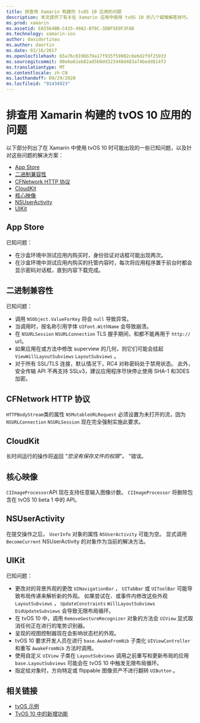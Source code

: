 ```yaml
---
title: 排查用 Xamarin 构建的 tvOS 10 应用的问题
description: 本文提供了有关在 Xamarin 应用中使用 tvOS 10 的几个疑难解答技巧。 它介绍了与应用商店、二进制兼容性、CFNetwork HttpProtocol、CloudKit、Core Image、NSUserActivity 和 UIKit 相关的问题。
ms.prod: xamarin
ms.assetid: EA5564BB-C415-49A2-B70C-3DBF5E0F3FAB
ms.technology: xamarin-ios
author: davidortinau
ms.author: daortin
ms.date: 03/16/2017
ms.openlocfilehash: 65a76c0196b79a17f935f59902c8e6d2f9f25933
ms.sourcegitcommit: 00e6a61eb82ad5b0dd323d48d483a74bedd814f2
ms.translationtype: MT
ms.contentlocale: zh-CN
ms.lasthandoff: 09/29/2020
ms.locfileid: "91434923"
---
```

# <a name="troubleshooting-tvos-10-apps-built-with-xamarin"></a>排查用 Xamarin 构建的 tvOS 10 应用的问题

以下部分列出了在 Xamarin 中使用 tvOS 10 时可能出现的一些已知问题，以及针对这些问题的解决方案：

- [App Store](#App-Store)
- [二进制兼容性](#Binary-Compatibility)
- [CFNetwork HTTP 协议](#CFNetwork-HTTP-Protocol)
- [CloudKit](#CloudKit)
- [核心映像](#CoreImage)
- [NSUserActivity](#NSUserActivity)
- [UIKit](#UIKit)

<a name="App-Store"></a>

## <a name="app-store"></a>App Store

已知问题：

- 在沙盒环境中测试应用内购买时，身份验证对话框可能出现两次。
- 在沙盒环境中测试应用内购买的托管内容时，每次将应用程序置于前台时都会显示密码对话框，直到内容下载完成。

<a name="Binary-Compatibility"></a>

## <a name="binary-compatibility"></a>二进制兼容性

已知问题：

- 调用 `NSObject.ValueForKey` 将会 `null` 导致异常。
- 当调用时，按名称引用字体 `UIFont.WithName` 会导致崩溃。
- 在 `NSURLSession` `NSURLConnection` TLS 握手期间，和都不能再用于 `http://` url。
- 如果应用在或方法中修改 superview 的几何，则它们可能会挂起 `ViewWillLayoutSubviews` `LayoutSubviews` 。
- 对于所有 SSL/TLS 连接，默认情况下，RC4 对称密码处于禁用状态。 此外，安全传输 API 不再支持 SSLv3，建议应用程序尽快停止使用 SHA-1 和3DES 加密。

<a name="CFNetwork-HTTP-Protocol"></a>

## <a name="cfnetwork-http-protocol"></a>CFNetwork HTTP 协议

`HTTPBodyStream`类的属性 `NSMutableURLRequest` 必须设置为未打开的流，因为 `NSURLConnection` `NSURLSession` 现在完全强制实施此要求。

<a name="CloudKit"></a>

## <a name="cloudkit"></a>CloudKit

长时间运行的操作将返回 _"您没有保存文件的权限"。_ ”错误。

<a name="CoreImage"></a>

## <a name="core-image"></a>核心映像

`CIImageProcessor`API 现在支持任意输入图像计数。 `CIImageProcessor` 将删除包含在 tvOS 10 beta 1 中的 API。

<a name="NSUserActivity"></a>

## <a name="nsuseractivity"></a>NSUserActivity

在提交操作之后， `UserInfo` 对象的属性 `NSUserActivity` 可能为空。 显式调用 `BecomeCurrent` NSUserActivity 的对象作为当前的解决方法。

<a name="UIKit"></a>

## <a name="uikit"></a>UIKit

已知问题：

- 更改对的背景外观的更改 `UINavigationBar` ， `UITabBar` 或 `UIToolBar` 可能导致布局传递来解析新的外观。 如果尝试在、或事件内修改这些外观 `LayoutSubviews` ， `UpdateConstraints` `WillLayoutSubviews` `DidUpdateSubviews` 会导致无限布局循环。
- 在 tvOS 10 中，调用 `RemoveGestureRecognizer` 对象的方法会 `UIView` 显式取消任何正在进行的笔势识别器。
- 呈现的视图控制器现在会影响状态栏的外观。
- tvOS 10 要求开发人员在进行 `base.AwakeFromNib` 子类化 `UIViewController` 和重写 `AwakeFromNib` 方法时调用。
- 使用自定义 `UIView` 子类在 `LayoutSubviews` 调用之前重写和更新布局的应用 `base.LayoutSubviews` 可能会在 tvOS 10 中触发无限布局循环。
- 指定给对象时，方向特定或 flippable 图像资产不进行翻转 `UIButton` 。

## <a name="related-links"></a>相关链接

- [tvOS 示例](/samples/browse/?products=xamarin&term=Xamarin.iOS%2btvOS)
- [TvOS 10 中的新增功能](https://developer.apple.com/library/prerelease/content/releasenotes/General/WhatsNewinTVOS/Articles/tvOS10.html#//apple_ref/doc/uid/TP40017259-SW1)